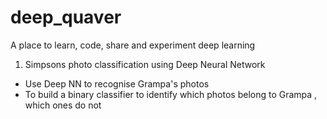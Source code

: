 # deep_quaver
A place to learn, code, share and experiment deep learning

1. Simpsons photo classification using Deep Neural Network
- Use Deep NN to recognise Grampa's photos
- To build a binary classifier to identify which photos belong to Grampa , which ones do not
